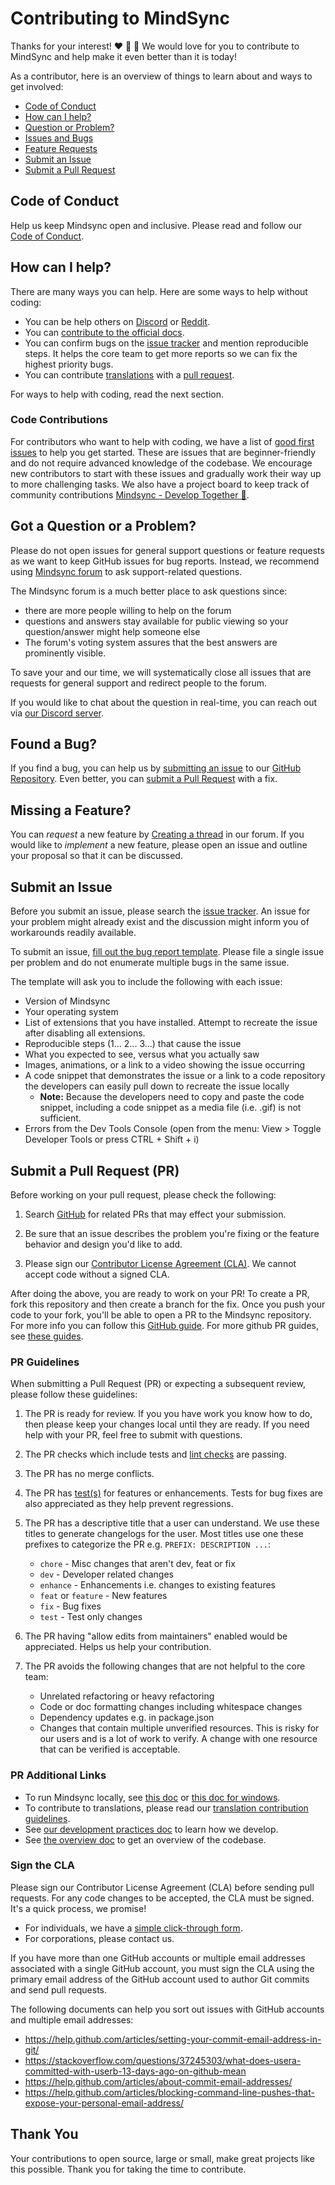 # Contributing to MindSync

Thanks for your interest! :heart: :man_dancing: :woman_dancing: We would love
for you to contribute to MindSync and help make it even better than it is today!

As a contributor, here is an overview of things to learn about and ways to get involved:

- [Code of Conduct](#coc)
- [How can I help?](#how-can-i-help)
- [Question or Problem?](#question)
- [Issues and Bugs](#issue)
- [Feature Requests](#feature)
- [Submit an Issue](#submit-issue)
- [Submit a Pull Request](#submit-pr)

## <a name="coc"></a> Code of Conduct

Help us keep Mindsync open and inclusive.
Please read and follow our [Code of Conduct][coc].

## <a name="how-can-i-help"></a> How can I help?

There are many ways you can help. Here are some ways to help without coding:

- You can be help others on [Discord][discord] or [Reddit](https://www.reddit.com/r/mindsyncai).
- You can [contribute to the official docs](https://github.com/yacosta738/docs/blob/master/CONTRIBUTING.md).
- You can confirm bugs on the [issue tracker][issue-tracker] and mention reproducible steps. It helps the core team to get more reports so we can fix the highest priority bugs.
- You can contribute [translations][translations] with a [pull request](#submit-pr).

For ways to help with coding, read the next section.

### <a name="code-contributions"></a> Code Contributions

For contributors who want to help with coding, we have a list of [good first
issues](https://github.com/yacosta738/mindsync/issues?q=is%3Aopen+is%3Aissue+label%3A%22good+first+issue%22)
to help you get started. These are issues that are beginner-friendly and do not
require advanced knowledge of the codebase. We encourage new contributors to
start with these issues and gradually work their way up to more challenging
tasks. We also have a project board to keep track of community contributions
[Mindsync - Develop Together
💪](https://github.com/users/yacosta738/projects/3/views/4).

## <a name="question"></a> Got a Question or a Problem?

Please do not open issues for general support questions or feature requests as we want to keep GitHub issues for bug reports.
Instead, we recommend using [Mindsync forum][forum] to ask support-related questions.

The Mindsync forum is a much better place to ask questions since:

- there are more people willing to help on the forum
- questions and answers stay available for public viewing so your question/answer might help someone else
- The forum's voting system assures that the best answers are prominently visible.

To save your and our time, we will systematically close all issues that are requests for general support and redirect people to the forum.

If you would like to chat about the question in real-time, you can reach out via [our Discord server][discord].

## <a name="issue"></a> Found a Bug?

If you find a bug, you can help us by [submitting an issue](#submit-issue) to our [GitHub Repository][github].
Even better, you can [submit a Pull Request](#submit-pr) with a fix.

## <a name="feature"></a> Missing a Feature?

You can *request* a new feature by [Creating a thread][feature-request] in our forum.
If you would like to *implement* a new feature, please open an issue and outline your proposal so that it can be discussed.

## <a name="submit-issue"></a> Submit an Issue

Before you submit an issue, please search the [issue tracker][issue-tracker]. An issue for your problem might already exist and the discussion might inform you of workarounds readily available.

To submit an issue, [fill out the bug report template][new-issue]. Please file a
single issue per problem and do not enumerate multiple bugs in the same issue.

The template will ask you to include the following with each issue:

- Version of Mindsync
- Your operating system
- List of extensions that you have installed. Attempt to recreate the issue after disabling all extensions.
- Reproducible steps (1... 2... 3...) that cause the issue
- What you expected to see, versus what you actually saw
- Images, animations, or a link to a video showing the issue occurring
- A code snippet that demonstrates the issue or a link to a  code repository the developers can easily pull down to recreate the  issue locally
    - **Note:** Because the developers need to copy and paste the code snippet, including a code snippet as a media file (i.e. .gif)  is not sufficient.
- Errors from the Dev Tools Console (open from the menu: View > Toggle Developer Tools or press CTRL + Shift + i)

## <a name="submit-pr"></a> Submit a Pull Request (PR)

Before working on your pull request, please check the following:

1. Search [GitHub][search-pr] for related PRs that may effect your submission.

2. Be sure that an issue describes the problem you're fixing or the feature
   behavior and design you'd like to add.

3. Please sign our [Contributor License Agreement (CLA)](#cla). We cannot accept
   code without a signed CLA.

After doing the above, you are ready to work on your PR! To create a PR, fork
this repository and then create a branch for the fix. Once you push your code to
your fork, you'll be able to open a PR to the Mindsync repository. For more info
you can follow this [GitHub
guide](https://docs.github.com/en/pull-requests/collaborating-with-pull-requests/proposing-changes-to-your-work-with-pull-requests/creating-a-pull-request-from-a-fork).
For more github PR guides, see [these
guides](https://docs.github.com/en/pull-requests).

### PR Guidelines

When submitting a Pull Request (PR) or expecting a subsequent review, please follow these guidelines:

1. The PR is ready for review. If you you have work you know how to do, then please keep your changes local until they are ready. If you need help with your PR, feel free to submit with questions.

2. The PR checks which include tests and [lint checks](https://github.com/yacosta738/mindsync/blob/master/docs/dev-practices.md#linting) are passing.

3. The PR has no merge conflicts.

4. The PR has [test(s)](https://github.com/yacosta738/mindsync/blob/master/docs/dev-practices.md#testing) for features or enhancements. Tests for bug fixes are also appreciated as they help prevent regressions.

5. The PR has a descriptive title that a user can understand. We use these titles to generate changelogs for the user. Most titles use one these prefixes to categorize the PR e.g. `PREFIX: DESCRIPTION ...`:
    * `chore` - Misc changes that aren't dev, feat or fix
    * `dev` - Developer related changes
    * `enhance` - Enhancements i.e. changes to existing features
    * `feat` or `feature` - New features
    * `fix` - Bug fixes
    * `test` - Test only changes

6.  The PR having "allow edits from maintainers" enabled would be appreciated. Helps us help your contribution.

7. The PR avoids the following changes that are not helpful to the core team:
    * Unrelated refactoring or heavy refactoring
    * Code or doc formatting changes including whitespace changes
    * Dependency updates e.g. in package.json
    * Changes that contain multiple unverified resources. This is risky for our users and is a lot of work to verify. A change with one resource that can be verified is acceptable.

### PR Additional Links

* To run Mindsync locally, see [this doc](https://github.com/yacosta738/mindsync/blob/master/docs/develop-mindsync.md) or [this doc for windows](https://github.com/yacosta738/mindsync/blob/master/docs/develop-mindsync-on-windows.md).
* To contribute to translations, please read our [translation contribution guidelines][translations].
* See [our development practices doc](https://github.com/yacosta738/mindsync/blob/master/docs/dev-practices.md) to learn how we develop.
* See [the overview doc](CODEBASE_OVERVIEW.md) to get an overview of the codebase.

### <a name="cla"></a> Sign the CLA

Please sign our Contributor License Agreement (CLA) before sending pull requests. For any code
changes to be accepted, the CLA must be signed. It's a quick process, we promise!

- For individuals, we have a [simple click-through form][individual-cla].
- For corporations, please contact us.

If you have more than one GitHub accounts or multiple email addresses associated with a single GitHub account, you must sign the CLA using the primary email address of the GitHub account used to author Git commits and send pull requests.

The following documents can help you sort out issues with GitHub accounts and multiple email addresses:

- <https://help.github.com/articles/setting-your-commit-email-address-in-git/>
- <https://stackoverflow.com/questions/37245303/what-does-usera-committed-with-userb-13-days-ago-on-github-mean>
- <https://help.github.com/articles/about-commit-email-addresses/>
- <https://help.github.com/articles/blocking-command-line-pushes-that-expose-your-personal-email-address/>

## Thank You

Your contributions to open source, large or small, make great projects like this possible. Thank you for taking the time to contribute.

[coc]: https://github.com/yacosta738/mindsync/blob/master/CODE_OF_CONDUCT.md "Mindsync Code Of Conduct"
[translations]: https://github.com/yacosta738/mindsync/blob/master/docs/contributing-to-translations.md "contributing to translations"
[github]: https://github.com/yacosta738/mindsync "Mindsync Repo"
[discord]: https://discord.gg/NG5QJCjk "Mindsync Discord Server"
[individual-cla]: https://cla-assistant.io/mindsync/mindsync "Individual CLA"
[feature-request]: https://discuss.mindsync.com/c/feature-requests/ "Submit Feature Request"
[forum]: https://discuss.mindsync.com "Mindsync Forum"
[search-pr]: https://github.com/yacosta738/mindsync/pulls "Search open PRs"
[new-issue]: https://github.com/yacosta738/mindsync/issues/new?assignees=&labels=&projects=&template=bug_report.md&title= "Submit a New issue"
[issue-tracker]: https://github.com/yacosta738/mindsync/issues "Mindsync Issue Tracker"
